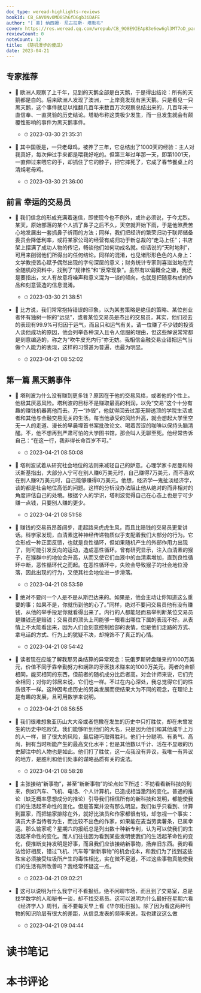 ```yaml
---
doc_type: weread-highlights-reviews
bookId: CB_GAV0Nv0MD8Sh6fD6gb3iDAFE
author: "[ 美] 纳西姆· 尼古拉斯· 塔勒布"
cover: https://res.weread.qq.com/wrepub/CB_9Q8E9IEAp83e6ew6gl3MT7oD_parsecover
reviewCount: 0
noteCount: 12
title: 《随机漫步的傻瓜》
date: 2023-04-21
---
```



## 专家推荐


- 📌 欧洲人观察了上千年，见到的天鹅全部是白天鹅，于是得出结论：所有的天鹅都是白的。后来欧洲人发现了澳洲，一上岸竟发现有黑天鹅。只是看见一只黑天鹅，这个事件就足以推翻几百年来数百万次观察总结出来的，几百年来一直信奉、一直灵验的历史结论。塔勒布称这类极少发生，而一旦发生就会有颠覆性影响的事件为黑天鹅事件。 
    - ⏱ 2023-03-30 21:35:31 

- 📌 其中国版是，一只老母鸡，被养了三年，它总结出了1000天的经验：主人对我真好，每次伸过手来都是喂我好吃的。但第三年过年那一天，即第1001天，一直伸过来喂它的手，却抓住了它的脖子，把它摔死了，它成了春节餐桌上的清炖老母鸡。 
    - ⏱ 2023-03-30 21:36:00 
## 前言 幸运的交易员


- 📌 我们信念的形成充满着迷信，即使现今也不例外，或许必须说，于今尤烈。某天，原始部落的某个人抓了鼻子之后不久，天空就开始下雨，于是他煞费苦心地发展出一套抓鼻子祈雨的方法；同样，我们把经济的繁荣归功于联邦储备委员会降低利率，或将某家公司的经营有成归功于新总裁的“走马上任”；书店架上摆满了成功人物的传记，畅谈他们如何功成名就。俗话说的“天时地利”，可用来削弱他们所得出的任何结论。同样的混淆，也见诸形形色色的人身上：文学教授苦心赋予偶然出现的字句深层的意义；财务统计专家则喜滋滋地在完全随机的资料中，找到了“规律性”和“反常现象”。虽然有以偏概全之嫌，我还是要指出，文人有故意将噪声和意义混为一谈的倾向，也就是把随意构成的作品和刻意营造的信息混淆。 
    - ⏱ 2023-03-30 21:38:51 

- 📌 比方说，我们常常抱持错误的印象，以为某套策略是绝佳的策略、某位创业者怀有独树一帜的“远见”，或者某位交易员是杰出的交易员，其实，他们过去的表现有99.9%可归因于运气，而且只和运气有关。请一位赚了不少钱的投资人谈他成功的原因，他会列举各种深入且令人信服的理由，但这些解说常常都是刻意编造的，称之为“吹牛皮充内行”亦无妨。我相信金融交易业错把运气当做个人能力的表现，这样的习惯甚为普遍，也最为明显。 
    - ⏱ 2023-04-21 08:52:02 
## 第一篇 黑天鹅事件


- 📌 塔利波为什么没有赚到更多钱？原因在于他的交易风格，或者他的个性上。他极其厌恶风险。塔利波的目标不是赚取最高的利润，以免“交易”这个十分有趣的赚钱机器离他而去。万一“炸毁”，他就得回去过那无聊透顶的学院生活或者和其他与金融交易无关的生活。每当他承受的风险升高，就会想起大学里空无一人的走道、漫长的早晨埋首书案批改论文、喝着苦涩的咖啡以保持头脑清醒。不，他不想再到严肃可怕的大学图书馆，那会叫人无聊至死。他经常告诉自己：“在这一行，我非得长命百岁不可。” 
    - ⏱ 2023-04-21 08:50:08 

- 📌 塔利波试着从研究社会地位的法则来减轻自己的妒意。心理学家卡尼曼和特沃斯基指出，大部分人宁可在别人赚6万美元时，自己赚得7万美元，而不喜欢在别人赚9万美元时，自己能够赚得8万美元。他想，经济学—鬼扯淡经济学，谈的都是社会地位高低的问题。这样的分析没办法阻止他从绝对的而非相对的角度评估自己的处境。根据个人的学识，塔利波觉得自己在心态上也是宁可少赚一点钱，只要别人赚的更少。 
    - ⏱ 2023-04-21 08:51:58 

- 📌 赚钱的交易员昂首阔步，走起路来虎虎生风，而且比赔钱的交易员更爱讲话。科学家发现，血清素这种神经传递物质似乎支配着我们大部分的行为。它会形成一种正面反馈，也就是良性循环，但如果随机产生的外部作用力出现了，则可能引发反向的运动，造成恶性循环。曾有研究显示，注入血清素的猴子，在猴群中的地位会升高，从而又使它们血液中的血清素增加，直到良性循环中断，恶性循环代之而起。在恶性循环中，失败会导致猴子的社会地位滑落，因此出现的行为，又使其社会地位进一步滑落。 
    - ⏱ 2023-04-21 08:53:59 

- 📌 绝对不要问一个人是不是从斯巴达来的。如果是，他会主动让你知道这么重要的事；如果不是，你就伤到他的心了。”同样，绝对不要问交易员他有没有赚钱，从他的举手投足你就看得出来了。内行的人都能轻而易举判断某位交易员是赚钱还是赔钱；交易员的顶头上司能够一眼看出哪位下属的表现不好。从表情上不太能看出来，因为人们会刻意控制脸部的表情。但是他们走路的方式、拿电话的方式、行为上的犹疑不决，却掩饰不了真正的心情。 
    - ⏱ 2023-04-21 08:54:42 

- 📌 读者现在应能了解我那另类结算的异常观念：玩俄罗斯转盘赚来的1000万美元，价值不同于靠辛勤努力和娴熟的牙医技术赚来的1000万美元。两者的金额相同，能买相同的东西，但前者的随机成分比后者高。对会计师来说，它们完全相同；对你的邻居来说，它们也一样。不过在内心深处，我总觉得它们的性质很不一样。这种因考虑历史的另类发展而使结果大为不同的观念，在理论上是有趣的发展，且可用数学来说明。 
    - ⏱ 2023-04-21 08:56:55 

- 📌 我们很难想象亚历山大大帝或者恺撒在发生的历史中只打胜仗，却在未曾发生的历史中吃败仗。我们能够听到他们的大名，只是因为他们和其他成千上万的人一样，冒了很大的风险，最后碰巧取得胜利。他们十分聪明、有勇气、高尚，拥有当时所能产生的最高文化水平；但是其他数以千计、活在不显眼的历史脚注中的人物也是如此。他们打了胜仗，这一点我没有异议，我唯一有异议的地方，是胜利和他们处事的谋略品质有关的说法。 
    - ⏱ 2023-04-21 08:58:28 

- 📌 主张接纳“新事物”，甚至“新新事物”的论点如下所述：不妨看看新科技的到来，例如汽车、飞机、电话、个人计算机，已造成相当激烈的变化。普通的推论（缺乏概率思想成分的推论）引导我们相信所有的新科技和发明，都能使我们的生活起革命性的变化。但是答案并没有那么明显。我们似乎只看到、计算到赢家，而把输家排除在外，就好比演员和作家都很有钱，却忽视一个事实：演员大多当侍者为生，而比较不出色的作家，如果能在麦当劳卖薯条，已属幸运。那么输家呢？星期六的报纸总是列出数十种新专利，认为可以使我们的生活起革命性的变化。而人们往往因为看到某些发明使我们的生活起革命性的变化，便推断支持发明是好事，而且我们应该接纳新事物，扬弃旧东西。我的看法恰好相反，错过飞机、汽车等“新新事物”的机会成本，和我们为了找到这些珠宝必须接受垃圾所产生的毒性相比，实在微不足道，不过这些事物真能使我们的生活有所改善吗？我经常怀疑这一点。 
    - ⏱ 2023-04-21 09:02:21 

- 📌 这可以说明为什么我宁可不看报纸，绝不闲聊市场，而且到了交易室，总是找学数学的人和秘书一谈，却不找交易员。这可以说明为什么最好在星期六看《经济学人》周刊，而不要每天早上看《华尔街日报》。除了因为看这两种刊物的知识阶层有很大的差距，从信息发表的频率来说，我也建议这么做 
    - ⏱ 2023-04-21 09:04:44 

# 读书笔记


# 本书评论
